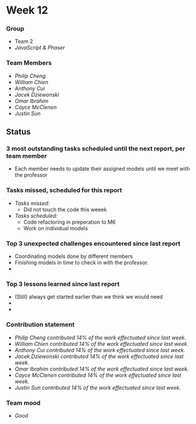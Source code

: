 # Week 12

### Group

 * Team 2
 * *JavaScript & Phaser*

### Team Members

 * *Philip Cheng*
 * *William Chien*
 * *Anthony Cui*
 * *Jacek Dziewonski*
 * *Omar Ibrahim*
 * *Cayce McClenen*
 * *Justin Sun*

## Status

### 3 most outstanding tasks scheduled until the next report, per team member

 * Each member needs to update their assigned models until we meet with the professor

### Tasks missed, scheduled for this report
 
 * *Tasks missed:*
   * Did not touch the code this weeek
 * *Tasks scheduled:* 
   * Code refactoring in preperation to M6
   * Work on individual models

### Top 3 unexpected challenges encountered since last report

 * Coordinating models done by different members
 * Finishing models in time to check in with the professor.
 * 
 

### Top 3 lessons learned since last report

 *  (Still) always get started earlier than we think we would need
 *  
 *  

### Contribution statement

 * *Philip Cheng contributed 14% of the work effectuated since last week.*
 * *William Chien contributed 14% of the work effectuated since last week.*
 * *Anthony Cui contributed 14% of the work effectuated since last week.*
 * *Jacek Dziewonski contributed 14% of the work effectuated since last week.*
 * *Omar Ibrahim contributed 14% of the work effectuated since last week.*
 * *Cayce McClenen contributed 14% of the work effectuated since last week.*
 * *Justin Sun contributed 14% of the work effectuated since last week.*

### Team mood

 * *Good*
